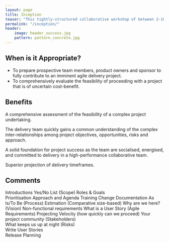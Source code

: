 ```yaml
---
layout: page
title: Inception
teaser: "This tightly-structured collaborative workshop of between 2-10 days guides the delivery team and key stakeholders through an intensive and efficient analysis. Based on this framing, it will be evident whether the project should proceed and how best to begin. Moreover, the team is on the same page to begin delivering value immediately."
permalink: "/inception/"
header:
    image: header_success.jpg
    pattern: pattern_concrete.jpg
---
```


## When is it Appropriate?

* To prepare prospective team members, product owners and sponsor to fully contribute to an imminent agile delivery project.
* To comprehensively evaluate the feasibility of proceeding with a project that is of uncertain cost-benefit.

## Benefits

A comprehensive assessment of the feasibility of a complex project undertaking.

The delivery team quickly gains a common understanding of the complex inter-relationships among project objectives, opportunities, risks and approach.

A solid foundation for project success as the team are socialised, energised, and committed to delivery in a high-performance collaborative team.

Superior projection of delivery timeframes.

## Comments

Introductions
Yes/No List (Scope)	
Roles & Goals	
Prioritisation
Approach and Agenda	Training
Change
Documentation
As Is/To Be (Process)
Estimation (Comparative size-based)
Why are we here? (Vision)
Non-functional requirements	
What is a User Story (Agile Requirements)
Projecting Velocity (how quickly can we proceed)
Your project community (Stakeholders)	
What keeps us up at night (Risks)	
Write User Stories	
Release Planning






